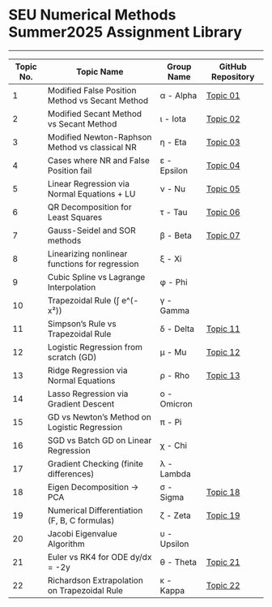 # SEU Numerical Methods Summer2025 Assignment Library
-------------------------------------------------


| Topic No. | Topic Name | Group Name | GitHub Repository |
|-----------|------------|-----------|-------------------|
| 1 | Modified False Position Method vs Secant Method | α - Alpha | [Topic 01](https://github.com/ASHFIQUL005/Team-Alpha_Numerical_Assignment)|
| 2 | Modified Secant Method vs Secant Method | ι - Iota | [Topic 02](https://github.com/rafizakhatun121/-the-Modified-Secant-Method-cse261.4-) |
| 3 | Modified Newton-Raphson Method vs classical NR | η - Eta | [Topic 03](https://github.com/Taslim-392/Newton--Raphson)|
| 4 | Cases where NR and False Position fail | ε - Epsilon | [Topic 04](https://github.com/Md-HridoyNur/Epsilon-RootFailureFinding-Assignment) |
| 5 | Linear Regression via Normal Equations + LU | ν - Nu | [Topic 05](https://github.com/sushmita129/linearRegression) |
| 6 | QR Decomposition for Least Squares | τ	- Tau | [Topic 06](https://github.com/hasansamzid07/cse261qrleastsquares-Tau)|
| 7 | Gauss-Seidel and SOR methods | β - Beta | [Topic 07](https://github.com/H-A-Prohor/Numerical-Assignment-7)|
| 8 | Linearizing nonlinear functions for regression | ξ - Xi | |
| 9 | Cubic Spline vs Lagrange Interpolation | φ	- Phi | |
| 10 | Trapezoidal Rule (∫ e^(-x²)) | γ - Gamma | |
| 11 | Simpson’s Rule vs Trapezoidal Rule | δ - Delta | [Topic 11](https://github.com/sajidahmed2176/Num.github) |
| 12 | Logistic Regression from scratch (GD) | μ - Mu | [Topic 12](https://github.com/FardinShuvro/gradient-checking-logistic-regression) |
| 13 | Ridge Regression via Normal Equations | ρ	- Rho | [Topic 13](https://github.com/Charm77/Ridge_Regression) |
| 14 | Lasso Regression via Gradient Descent | ο	- Omicron | |
| 15 | GD vs Newton’s Method on Logistic Regression | π	- Pi | |
| 16 | SGD vs Batch GD on Linear Regression | χ	- Chi | |
| 17 | Gradient Checking (finite differences) | λ - Lambda | |
| 18 | Eigen Decomposition → PCA | σ	- Sigma | [Topic 18](https://github.com/nazmul-dev-coder/University-Project) |
| 19 | Numerical Differentiation (F, B, C formulas) | ζ - Zeta | [Topic 19](https://github.com/Nahid-01/zeta) |
| 20 | Jacobi Eigenvalue Algorithm | υ	- Upsilon | |
| 21 | Euler vs RK4 for ODE dy/dx = -2y | θ - Theta | [Topic 21](https://github.com/mehedihasanovi222/-Numerical-Assignment) |
| 22 | Richardson Extrapolation on Trapezoidal Rule | κ - Kappa | [Topic 22](https://github.com/2022200000149-rantu/Richardson-Trapezoidal) |


